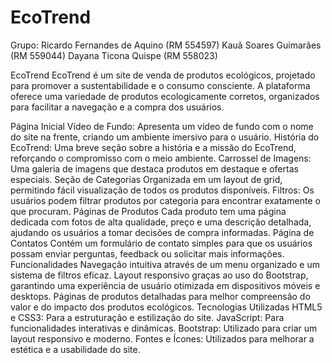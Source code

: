 # EcoTrend
Grupo: Ricardo Fernandes de Aquino (RM 554597)
       Kauã Soares Guimarães (RM 559044)
       Dayana Ticona Quispe (RM 558023)



EcoTrend
EcoTrend é um site de venda de produtos ecológicos, projetado para promover a sustentabilidade e o consumo consciente. A plataforma oferece uma variedade de produtos ecologicamente corretos, organizados para facilitar a navegação e a compra dos usuários.


Página Inicial
Vídeo de Fundo: Apresenta um vídeo de fundo com o nome do site na frente, criando um ambiente imersivo para o usuário.
História do EcoTrend: Uma breve seção sobre a história e a missão do EcoTrend, reforçando o compromisso com o meio ambiente.
Carrossel de Imagens: Uma galeria de imagens que destaca produtos em destaque e ofertas especiais.
Seção de Categorias
Organizada em um layout de grid, permitindo fácil visualização de todos os produtos disponíveis.
Filtros: Os usuários podem filtrar produtos por categoria para encontrar exatamente o que procuram.
Páginas de Produtos
Cada produto tem uma página dedicada com fotos de alta qualidade, preço e uma descrição detalhada, ajudando os usuários a tomar decisões de compra informadas.
Página de Contatos
Contém um formulário de contato simples para que os usuários possam enviar perguntas, feedback ou solicitar mais informações.
Funcionalidades
Navegação intuitiva através de um menu organizado e um sistema de filtros eficaz.
Layout responsivo graças ao uso do Bootstrap, garantindo uma experiência de usuário otimizada em dispositivos móveis e desktops.
Páginas de produtos detalhadas para melhor compreensão do valor e do impacto dos produtos ecológicos.
Tecnologias Utilizadas
HTML5 e CSS3: Para a estruturação e estilização do site.
JavaScript: Para funcionalidades interativas e dinâmicas.
Bootstrap: Utilizado para criar um layout responsivo e moderno.
Fontes e Ícones: Utilizados para melhorar a estética e a usabilidade do site.
